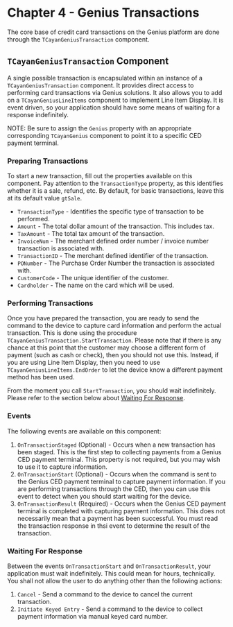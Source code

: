 # Chapter 4 - Genius Transactions

The core base of credit card transactions on the Genius platform are done through the `TCayanGeniusTransaction` component.

## `TCayanGeniusTransaction` Component

A single possible transaction is encapsulated within an instance of a `TCayanGeniusTransaction` component. It provides direct access to performing card transactions via Genius solutions. It also allows you to add on a `TCayanGeniusLineItems` component to implement Line Item Display. It is event driven, so your application should have some means of waiting for a response indefinitely. 

NOTE: Be sure to assign the `Genius` property with an appropriate corresponding `TCayanGenius` component to point it to a specific CED payment terminal. 

### Preparing Transactions

To start a new transaction, fill out the properties available on this component. Pay attention to the `TransactionType` property, as this identifies whether it is a sale, refund, etc. By default, for basic transactions, leave this at its default value `gtSale`. 

- `TransactionType` - Identifies the specific type of transaction to be performed.
- `Amount` - The total dollar amount of the transaction. This includes tax.
- `TaxAmount` - The total tax amount of the transaction. 
- `InvoiceNum` - The merchant defined order number / invoice number transaction is associated with.
- `TransactionID` - The merchant defined identifier of the transaction.
- `PONumber` - The Purchase Order Number the transaction is associated with.
- `CustomerCode` - The unique identifier of the customer.
- `Cardholder` - The name on the card which will be used.

### Performing Transactions

Once you have prepared the transaction, you are ready to send the command to the device to capture card information and perform the actual transaction. This is done using the procedure `TCayanGeniusTransaction.StartTransaction`. Please note that if there is any chance at this point that the customer may choose a different form of payment (such as cash or check), then you should not use this. Instead, if you are using Line Item Display, then you need to use `TCayanGeniusLineItems.EndOrder` to let the device know a different payment method has been used. 

From the moment you call `StartTransaction`, you should wait indefinitely. Please refer to the section below about [Waiting For Response](./Chapter%204%20-%20Genius%20Transactions.md#waiting-for-response). 

### Events

The following events are available on this component:

1. `OnTransactionStaged` (Optional) - Occurs when a new transaction has been staged. This is the first step to collecting payments from a Genius CED payment terminal. This property is not required, but you may wish to use it to capture information.
2. `OnTransactionStart` (Optional) - Occurs when the command is sent to the Genius CED payment terminal to capture payment information. If you are performing transactions through the CED, then you can use this event to detect when you should start waiting for the device. 
3. `OnTransactionResult` (Required) - Occurs when the Genius CED payment terminal is completed with capturing payment information. This does not necessarily mean that a payment has been successful. You must read the transaction response in thsi event to determine the result of the transaction.

### Waiting For Response

Between the events `OnTransactionStart` and `OnTransactionResult`, your application must wait indefinitely. This could mean for hours, technically. You shall not allow the user to do anything other than the following actions:

1. `Cancel` - Send a command to the device to cancel the current transaction.
2. `Initiate Keyed Entry` - Send a command to the device to collect payment information via manual keyed card number.



